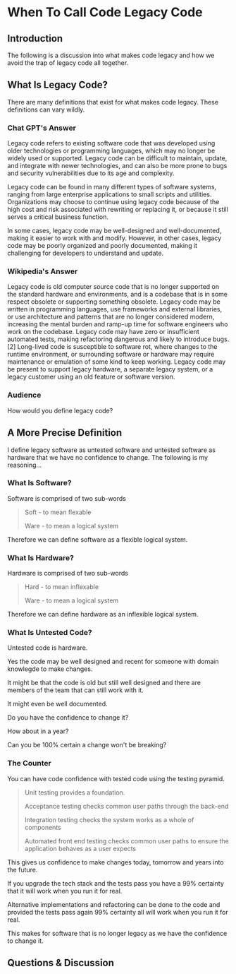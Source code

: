 # When To Call Code Legacy Code

## Introduction

The following is a discussion into what makes code legacy and how we avoid the trap of legacy code all together.

## What Is Legacy Code?

There are many definitions that exist for what makes code legacy. These definitions can vary wildly.

### Chat GPT's Answer

Legacy code refers to existing software code that was developed using older technologies or programming languages, which may no longer be widely used or supported. Legacy code can be difficult to maintain, update, and integrate with newer technologies, and can also be more prone to bugs and security vulnerabilities due to its age and complexity.

Legacy code can be found in many different types of software systems, ranging from large enterprise applications to small scripts and utilities. Organizations may choose to continue using legacy code because of the high cost and risk associated with rewriting or replacing it, or because it still serves a critical business function.

In some cases, legacy code may be well-designed and well-documented, making it easier to work with and modify. However, in other cases, legacy code may be poorly organized and poorly documented, making it challenging for developers to understand and update.

### Wikipedia's Answer

Legacy code is old computer source code that is no longer supported on the standard hardware and environments, and is a codebase that is in some respect obsolete or supporting something obsolete. Legacy code may be written in programming languages, use frameworks and external libraries, or use architecture and patterns that are no longer considered modern, increasing the mental burden and ramp-up time for software engineers who work on the codebase. Legacy code may have zero or insufficient automated tests, making refactoring dangerous and likely to introduce bugs.[2] Long-lived code is susceptible to software rot, where changes to the runtime environment, or surrounding software or hardware may require maintenance or emulation of some kind to keep working. Legacy code may be present to support legacy hardware, a separate legacy system, or a legacy customer using an old feature or software version.

### Audience

How would you define legacy code?

## A More Precise Definition

I define legacy software as untested software and untested software as hardware that we have no confidence to change. The following is my reasoning...

### What Is Software?

Software is comprised of two sub-words

> Soft - to mean flexable
>
> Ware - to mean a logical system

Therefore we can define software as a flexible logical system.

### What Is Hardware?

Hardware is comprised of two sub-words

> Hard - to mean inflexable
>
> Ware - to mean a logical system

Therefore we can define hardware as an inflexible logical system.

### What Is Untested Code?

Untested code is hardware.

Yes the code may be well designed and recent for someone with domain knowlegde to make changes.

It might be that the code is old but still well designed and there are members of the team that can still work with it.

It might even be well documented.

Do you have the confidence to change it?

How about in a year?

Can you be 100% certain a change won't be breaking?

### The Counter

You can have code confidence with tested code using the testing pyramid.

> Unit testing provides a foundation.
>
> Acceptance testing checks common user paths through the back-end
>
> Integration testing checks the system works as a whole of components
>
> Automated front end testing checks common user paths to ensure the application behaves as a user expects

This gives us confidence to make changes today, tomorrow and years into the future.

If you upgrade the tech stack and the tests pass you have a 99% certainty that it will work when you run it for real.

Alternative implementations and refactoring can be done to the code and provided the tests pass again 99% certainty all will work when you run it for real.

This makes for software that is no longer legacy as we have the confidence to change it.

## Questions & Discussion
